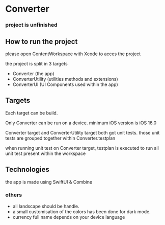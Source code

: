 #  Converter

### project is unfinished

## How to run the project 

please open ContentWorkspace with Xcode to acces the project

the project is split in 3 targets 

- Converter (the app)
- ConverterUtility (utilities methods and extensions)
- ConverterUI (UI Components used within the app)

## Targets

Each target can be build.

Only Converter can be run on a device. minimum iOS version is iOS 16.0 

Converter target and ConverterUtility target both got unit tests. those unit tests are grouped together within Converter.testplan

when running unit test on Converter target, testplan is executed to run all unit test present within the workspace

## Technologies

the app is made using SwiftUI & Combine

### others

- all landscape should be handle.
- a small customisation of the colors has been done for dark mode.
- currency full name depends on your device language

